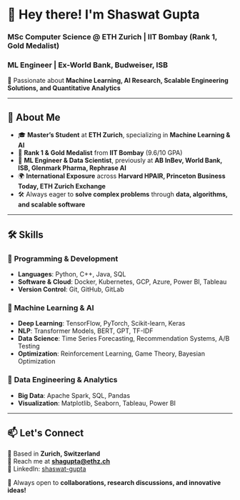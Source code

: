 # 👋 Hey there! I'm Shaswat Gupta  

### MSc Computer Science @ ETH Zurich | IIT Bombay (Rank 1, Gold Medalist)  
### ML Engineer | Ex-World Bank, Budweiser, ISB  

🚀 Passionate about **Machine Learning, AI Research, Scalable Engineering Solutions, and Quantitative Analytics**  

---

## 📌 About Me  
- 🎓 **Master’s Student** at **ETH Zurich**, specializing in **Machine Learning & AI**  
- 🏅 **Rank 1 & Gold Medalist** from **IIT Bombay** (9.6/10 GPA)  
- 🧠 **ML Engineer & Data Scientist**, previously at **AB InBev, World Bank, ISB, Glenmark Pharma, Rephrase AI**  
- 🌍 **International Exposure** across **Harvard HPAIR, Princeton Business Today, ETH Zurich Exchange**  
- 🛠️ Always eager to **solve complex problems** through **data, algorithms, and scalable software**  

---

## 🛠️ Skills  

### 🔹 **Programming & Development**  
- **Languages**: Python, C++, Java, SQL  
- **Software & Cloud**: Docker, Kubernetes, GCP, Azure, Power BI, Tableau  
- **Version Control**: Git, GitHub, GitLab  

### 🔹 **Machine Learning & AI**  
- **Deep Learning**: TensorFlow, PyTorch, Scikit-learn, Keras  
- **NLP**: Transformer Models, BERT, GPT, TF-IDF  
- **Data Science**: Time Series Forecasting, Recommendation Systems, A/B Testing  
- **Optimization**: Reinforcement Learning, Game Theory, Bayesian Optimization  

### 🔹 **Data Engineering & Analytics**  
- **Big Data**: Apache Spark, SQL, Pandas  
- **Visualization**: Matplotlib, Seaborn, Tableau, Power BI  

---

## 📫 Let's Connect  

📍 Based in **Zurich, Switzerland**  
📩 Reach me at **shagupta@ethz.ch**  
🔗 LinkedIn: [shaswat-gupta](https://www.linkedin.com/in/shaswat-gupta/)  

🚀 Always open to **collaborations, research discussions, and innovative ideas!**  
